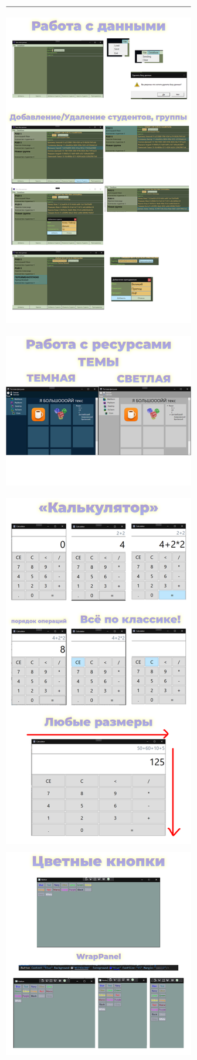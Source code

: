

---
![Демонстрация](https://github.com/dankozz1t/WPF_Study/blob/main/WPF_Study_ServerManager/DBGroupProj/Демонстрация%20Возможностей.png)
---
![Демонстрация](https://github.com/dankozz1t/WPF_Study/blob/main/WPF_Study_ServerManager/TestThemeProj/ДемонстрацияЦветовойТемы.png)
---
![Демонстрация](https://github.com/dankozz1t/WPF_Study/blob/main/Task2_Calculator/Демонстрация%20Калькулятора.png)
---
![Демонстрация](https://github.com/dankozz1t/WPF_Study/blob/main/Task1_Button/ДемонстрацияЦветныхКнопок.png)
